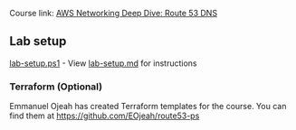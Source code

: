 Course link: [AWS Networking Deep Dive: Route 53 DNS](https://pluralsight.pxf.io/n1jM96)

## Lab setup

[lab-setup.ps1](lab-setup.ps1) - View [lab-setup.md](lab-setup.md) for instructions

### Terraform (Optional)

Emmanuel Ojeah has created Terraform templates for the course. You can find them at https://github.com/EOjeah/route53-ps
